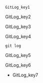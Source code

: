 ```ngMeta
GitLog_key1
```

GitLog_key2


GitLog_key3


GitLog_key4


```
git log
```
GitLog_key5


GitLog_key6


- GitLog_key7

